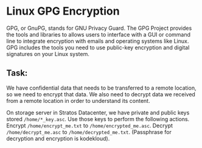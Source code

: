 # Linux GPG Encryption

GPG, or GnuPG, stands for GNU Privacy Guard. The GPG Project provides the tools and libraries to allows users to interface with a GUI or command line to integrate encryption with emails and operating systems like Linux.
GPG includes the tools you need to use public-key encryption and digital signatures on your Linux system.

## Task:

We have confidential data that needs to be transferred to a remote location, so we need to encrypt that data. We also need to decrypt data we received from a remote location in order to understand its content.

On storage server in Stratos Datacenter, we have private and public keys stored `/home/*_key.asc`. Use those keys to perform the following actions.
Encrypt `/home/encrypt_me.txt` to `/home/encrypted_me.asc`.
Decrypt `/home/decrypt_me.asc` to `/home/decrypted_me.txt`.
(Passphrase for decryption and encryption is kodekloud).